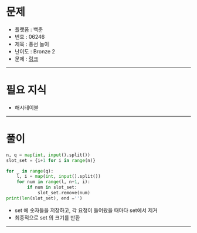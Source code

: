 # 문제
- 플랫폼 : 백준
- 번호 : 06246
- 제목 : 풍선 놀이
- 난이도 : Bronze 2
- 문제 : <a href="https://www.acmicpc.net/problem/6246" target="_blank">링크</a>

---

# 필요 지식
- 해시테이블

---

# 풀이
```python
n, q = map(int, input().split())
slot_set = {i+1 for i in range(n)}

for _ in range(q):
    l, i = map(int, input().split())
    for num in range(l, n+1, i):
        if num in slot_set:
            slot_set.remove(num)
print(len(slot_set), end ='')
```
- set 에 숫자들을 저장하고, 각 요청이 들어왔을 때마다 set에서 제거
- 최종적으로 set 의 크기를 반환

---
